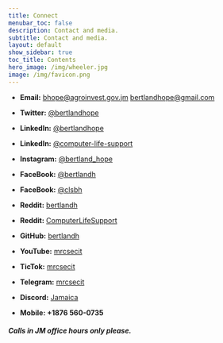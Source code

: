 ```yaml
---
title: Connect
menubar_toc: false
description: Contact and media.
subtitle: Contact and media.
layout: default
show_sidebar: true
toc_title: Contents
hero_image: /img/wheeler.jpg
image: /img/favicon.png
---
```


- **Email:** [bhope\@agroinvest.gov.jm](mailto:bhope@agroinvest.gov.jm)
[bertlandhope\@gmail.com](mailto:bertlandhope@gmail.com)

- **Twitter:** [@bertlandhope](https://twitter.com/BertlandHope)

- **LinkedIn:** [@bertlandhope](https://www.linkedin.com/in/bertlandhope/)

- **LinkedIn:** [@computer-life-support](https://www.linkedin.com/company/computer-life-support/)

- **Instagram:** [@bertland_hope](https://www.instagram.com/bertland_hope/)

- **FaceBook:** [@bertlandh](https://www.facebook.com/BertlandH)

- **FaceBook:** [@clsbh](https://www.facebook.com/clsbh)

- **Reddit:** [bertlandh](https://www.reddit.com/user/bertlandh)

- **Reddit:** [ComputerLifeSupport](https://www.reddit.com/r/ComputerLifeSupport/)

- **GitHub:** [bertlandh](https://github.com/bertlandh/)

- **YouTube:** [mrcsecit](https://www.youtube.com/channel/UCaHRQTSDaH5Wf93u6EWpeew/videos)

- **TicTok:** [mrcsecit](https://www.tiktok.com/@mrcsecit)

- **Telegram:** [mrcsecit](https://t.me/mrcsecit)

- **Discord:** [Jamaica](https://discord.gg/Becvqgx)

- **Mobile: +1876 560-0735**

##### Calls in JM office hours only please.

